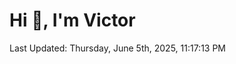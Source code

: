 <h1>Hi 👋, I'm Victor </h1>

<!--RECENT_ACTIVITY:start-->
<!--RECENT_ACTIVITY:end-->

<!--RECENT_ACTIVITY:last_update-->
Last Updated: Thursday, June 5th, 2025, 11:17:13 PM
<!--RECENT_ACTIVITY:last_update_end-->
